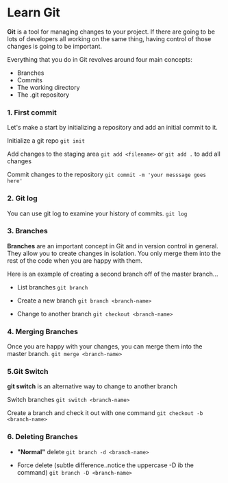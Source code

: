 # Learn Git

**Git** is a tool for managing changes to your project. If there are going to be lots of developers all working on the same thing, having control of those changes is going to be important.

Everything that you do in Git revolves around four main concepts:

- Branches
- Commits
- The working directory
- The .git repository

### 1. First commit

Let's make a start by initializing a repository and add an initial commit to it.

Initialize a git repo
```git init```

Add changes to the staging area
```git add <filename>```
or
```git add .``` to add all changes

Commit changes to the repository
```git commit -m 'your messsage goes here'```

### 2. Git log

You can use git log to examine your history of commits.
```git log```

### 3. Branches

**Branches** are an important concept in Git and in version control in general. They allow you to create changes in isolation. You only merge them into the rest of the code when you are happy with them.

Here is an example of creating a second branch off of the master branch...

- List branches
```git branch```

- Create a new branch
```git branch <branch-name>```

- Change to another branch
```git checkout <branch-name>```

### 4. Merging Branches

Once you are happy with your changes, you can merge them into the master branch.
```git merge <branch-name>```

### 5.Git Switch

**git switch** is an alternative way to change to another branch

Switch branches
```git switch <branch-name>```

Create a branch and check it out with one command
```git checkout -b <branch-name>```

### 6. Deleting Branches

- **"Normal"** delete
```git branch -d <branch-name>```

- Force delete (subtle difference..notice the uppercase -D ib the command)
```git branch -D <branch-name>```
